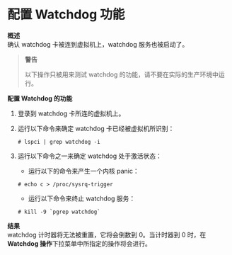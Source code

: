# 配置 Watchdog 功能

**概述**<br/>
确认 watchdog 卡被连到虚拟机上，watchdog 服务也被启动了。

> **警告**
>
> 以下操作只被用来测试 watchdog 的功能，请不要在实际的生产环境中运行。

**配置 Watchdog 的功能**
1. 登录到 watchdog 卡所连的虚拟机上。

2. 运行以下命令来确定 watchdog 卡已经被虚拟机所识别：
   ```
   # lspci | grep watchdog -i
   ```

3. 运行以下命令之一来确定 watchdog 处于激活状态：
   * 运行以下的命令来产生一个内核 panic：
   ```
   # echo c > /proc/sysrq-trigger
   ```
   * 运行以下命令来终止 watchdog 服务：
   ```
   # kill -9 `pgrep watchdog`
   ```

**结果**<br/>
watchdog 计时器将无法被重置，它将会倒数到 0。当计时器到 0 时，在 **Watchdog 操作**下拉菜单中所指定的操作将会进行。
